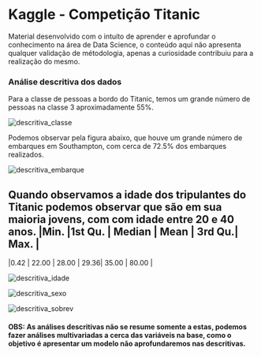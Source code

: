 # Kaggle - Competição Titanic 

Material desenvolvido com o intuíto de aprender e aprofundar o conhecimento na área de Data Science, o conteúdo aqui não apresenta qualquer validação de métodologia, apenas a curiosidade contribuiu para a realização do mesmo.

### Análise descritiva dos dados

Para a classe de pessoas a bordo do Titanic, temos um grande número de pessoas na classe 3 aproximadamente 55%.

![descritiva_classe](https://user-images.githubusercontent.com/47902959/81113002-e77bbf80-8ef5-11ea-8fc1-4ea1b3747d90.png)

Podemos observar pela figura abaixo, que houve um grande número de embarques em Southampton, com cerca de 72.5% dos embarques realizados.

![descritiva_embarque](https://user-images.githubusercontent.com/47902959/81113007-e8145600-8ef5-11ea-91ee-4df1402c0938.png)

Quando observamos a idade dos tripulantes do Titanic podemos observar que são em sua maioria jovens, com com idade entre 20 e 40 anos.
   |Min. |1st Qu. | Median | Mean | 3rd Qu.| Max.  |
   -------------------------------------------------
   |0.42 | 22.00  | 28.00  | 29.36| 35.00  | 80.00 |
  

![descritiva_idade](https://user-images.githubusercontent.com/47902959/81113010-e8145600-8ef5-11ea-8392-c5374cfe0270.png)

![descritiva_sexo](https://user-images.githubusercontent.com/47902959/81113011-e8acec80-8ef5-11ea-91f8-740cd871c5b4.png)

![descritiva_sobrev](https://user-images.githubusercontent.com/47902959/81113013-e8acec80-8ef5-11ea-8df0-ad576240b1c2.png)

#### OBS: As análises descritivas não se resume somente a estas, podemos fazer análises multivariadas a cerca das variáveis na base, como o objetivo é apresentar um modelo não aprofundaremos nas descritivas.


